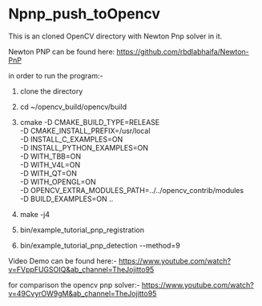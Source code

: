 # Npnp_push_toOpencv

This is an cloned OpenCV directory with Newton Pnp solver in it.

Newton PNP can be found here: https://github.com/rbdlabhaifa/Newton-PnP

in order to run the program:-
1) clone the directory
2) cd ~/opencv_build/opencv/build
3) cmake -D CMAKE_BUILD_TYPE=RELEASE \
      -D CMAKE_INSTALL_PREFIX=/usr/local \
      -D INSTALL_C_EXAMPLES=ON \
      -D INSTALL_PYTHON_EXAMPLES=ON \
      -D WITH_TBB=ON \
      -D WITH_V4L=ON \
      -D WITH_QT=ON \
      -D WITH_OPENGL=ON \
      -D OPENCV_EXTRA_MODULES_PATH=../../opencv_contrib/modules \
      -D BUILD_EXAMPLES=ON ..
      
4) make -j4
5) bin/example_tutorial_pnp_registration
6) bin/example_tutorial_pnp_detection --method=9

Video Demo can be found here:-
https://www.youtube.com/watch?v=FVppFUGSOIQ&ab_channel=TheJojitto95

for comparison the opencv pnp solver:-
https://www.youtube.com/watch?v=49CvyrOW9gM&ab_channel=TheJojitto95
